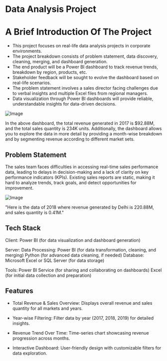 
# Data Analysis Project

# A Brief Introduction Of The Project

* This project focuses on real-life data analysis projects in corporate environments.
* The project breakdown consists of problem statement, data discovery, cleaning, merging, and dashboard generation.
* The end product will be a Power BI dashboard to track revenue trends, breakdown by region, products, etc.
* Stakeholder feedback will be sought to evolve the dashboard based on real-life scenarios.
* The problem statement involves a sales director facing challenges due to verbal insights and multiple Excel files from regional managers.
* Data visualization through Power BI dashboards will provide reliable, understandable insights for data-driven decisions.


![Image](https://github.com/user-attachments/assets/cbb499f2-76f0-4745-8e60-48fb8c6c96e0)

In the above dashboard, the total revenue generated in 2017 is $92.88M, and the total sales quantity is 234K units. Additionally, the dashboard allows you to explore the data in more detail by providing a month-wise breakdown and by segmenting revenue according to different market sets.
## Problem Statement

The sales team faces difficulties in accessing real-time sales performance data, leading to delays in decision-making and a lack of clarity on key performance indicators (KPIs). Existing sales reports are static, making it hard to analyze trends, track goals, and detect opportunities for improvement.



![Image](https://github.com/user-attachments/assets/9eb42203-b1f6-4ff4-8a58-fc170ebe2369)

"Here is the data of 2018 where revenue generated by Delhi is 220.88M, and sales quantity is 0.41M."

## Tech Stack


Client:
Power BI (for data visualization and dashboard generation)

Server:
Data Processing:
Power BI (for data transformation, cleaning, and merging)
Python (for advanced data cleaning, if needed)
Database: Microsoft Excel or SQL Server (for data storage)

Tools:
Power BI Service (for sharing and collaborating on dashboards)
Excel (for initial data collection and preparation)

## Features

* Total Revenue & Sales Overview: Displays overall revenue and sales quantity for all markets and years.
* Year-wise Filtering: Filter data by year (2017, 2018, 2019) for detailed insights.

* Revenue Trend Over Time: Time-series chart showcasing revenue progression across months.
* Interactive Dashboard: User-friendly design with customizable filters for data exploration.



